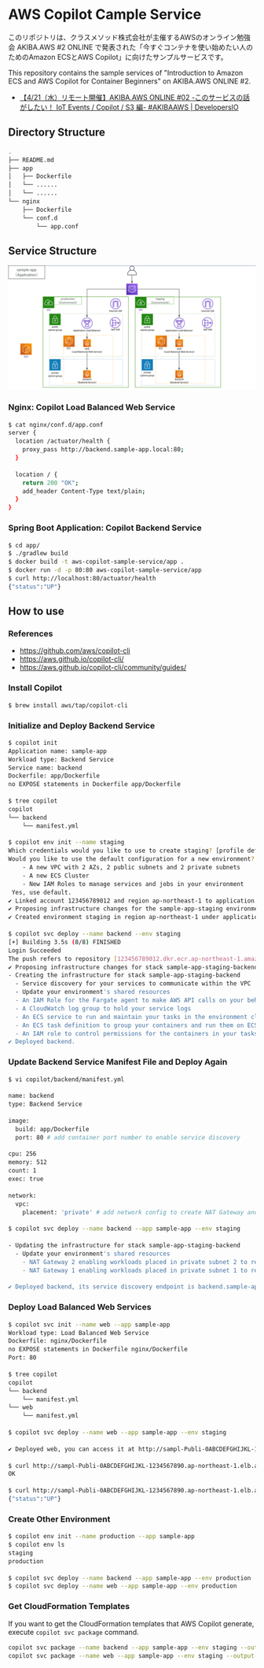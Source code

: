 # AWS Copilot Cample Service
このリポジトリは、クラスメソッド株式会社が主催するAWSのオンライン勉強会 AKIBA.AWS #2 ONLINE で発表された「今すぐコンテナを使い始めたい人のためのAmazon ECSとAWS Copilot」に向けたサンプルサービスです。

This repository contains the sample services of "Introduction to Amazon ECS and AWS Copilot for Container Beginners" on AKIBA.AWS ONLINE #2.

- [【4/21（水）リモート開催】AKIBA\.AWS ONLINE \#02 \-このサービスの話がしたい！ IoT Events / Copilot / S3 編\- \#AKIBAAWS \| DevelopersIO](https://dev.classmethod.jp/news/akiba-aws-210421/)

## Directory Structure
```bash
.
├── README.md
├── app
│   ├── Dockerfile
│   └── ......
│   └── ......
└── nginx
    ├── Dockerfile
    └── conf.d
        └── app.conf
```

## Service Structure
![Service Structure Image](img/service_structure.png)

### Nginx: Copilot Load Balanced Web Service
```bash
$ cat nginx/conf.d/app.conf
server {
  location /actuator/health {
    proxy_pass http://backend.sample-app.local:80;
  }
  
  location / {
    return 200 "OK";
    add_header Content-Type text/plain;
  }
}
```

### Spring Boot Application: Copilot Backend Service
```bash
$ cd app/
$ ./gradlew build
$ docker build -t aws-copilot-sample-service/app .
$ docker run -d -p 80:80 aws-copilot-sample-service/app
$ curl http://localhost:80/actuator/health
{"status":"UP"}
```

## How to use
### References
- https://github.com/aws/copilot-cli
- https://aws.github.io/copilot-cli/
- https://aws.github.io/copilot-cli/community/guides/

### Install Copilot
```bash
$ brew install aws/tap/copilot-cli
```

### Initialize and Deploy Backend Service
```bash
$ copilot init
Application name: sample-app
Workload type: Backend Service
Service name: backend
Dockerfile: app/Dockerfile
no EXPOSE statements in Dockerfile app/Dockerfile

$ tree copilot
copilot
└── backend
    └── manifest.yml

$ copilot env init --name staging
Which credentials would you like to use to create staging? [profile default]
Would you like to use the default configuration for a new environment?
    - A new VPC with 2 AZs, 2 public subnets and 2 private subnets
    - A new ECS Cluster
    - New IAM Roles to manage services and jobs in your environment
 Yes, use default.
✔ Linked account 123456789012 and region ap-northeast-1 to application sample-app.
✔ Proposing infrastructure changes for the sample-app-staging environment.
✔ Created environment staging in region ap-northeast-1 under application sample-app.

$ copilot svc deploy --name backend --env staging
[+] Building 3.5s (8/8) FINISHED
Login Succeeded
The push refers to repository [123456789012.dkr.ecr.ap-northeast-1.amazonaws.com/sample-app/backend]
✔ Proposing infrastructure changes for stack sample-app-staging-backend
- Creating the infrastructure for stack sample-app-staging-backend
  - Service discovery for your services to communicate within the VPC
  - Update your environment's shared resources
  - An IAM Role for the Fargate agent to make AWS API calls on your behalf
  - A CloudWatch log group to hold your service logs
  - An ECS service to run and maintain your tasks in the environment cluster
  - An ECS task definition to group your containers and run them on ECS
  - An IAM role to control permissions for the containers in your tasks
✔ Deployed backend.
```

### Update Backend Service Manifest File and Deploy Again
```bash
$ vi copilot/backend/manifest.yml

name: backend
type: Backend Service

image:
  build: app/Dockerfile
  port: 80 # add container port number to enable service discovery

cpu: 256
memory: 512
count: 1 
exec: true
 
network:
  vpc:
    placement: 'private' # add network config to create NAT Gateway and deploy Backend Service in private subnet groups  

$ copilot svc deploy --name backend --app sample-app --env staging

- Updating the infrastructure for stack sample-app-staging-backend
  - Update your environment's shared resources
    - NAT Gateway 2 enabling workloads placed in private subnet 2 to reach the internet
    - NAT Gateway 1 enabling workloads placed in private subnet 1 to reach the internet

✔ Deployed backend, its service discovery endpoint is backend.sample-app.local:80.
```

### Deploy Load Balanced Web Services
```bash
$ copilot svc init --name web --app sample-app
Workload type: Load Balanced Web Service
Dockerfile: nginx/Dockerfile
no EXPOSE statements in Dockerfile nginx/Dockerfile
Port: 80

$ tree copilot
copilot
└── backend
    └── manifest.yml
└── web
    └── manifest.yml

$ copilot svc deploy --name web --app sample-app --env staging

✔ Deployed web, you can access it at http://sampl-Publi-0ABCDEFGHIJKL-1234567890.ap-northeast-1.elb.amazonaws.com.

$ curl http://sampl-Publi-0ABCDEFGHIJKL-1234567890.ap-northeast-1.elb.amazonaws.com
OK

$ curl http://sampl-Publi-0ABCDEFGHIJKL-1234567890.ap-northeast-1.elb.amazonaws.com/actuator/health
{"status":"UP"}
```

### Create Other Environment
```bash
$ copilot env init --name production --app sample-app
$ copilot env ls
staging
production

$ copilot svc deploy --name backend --app sample-app --env production
$ copilot svc deploy --name web --app sample-app --env production
```

### Get CloudFormation Templates
If you want to get the CloudFormation templates that AWS Copilot generate, execute `copilot svc package` command.
```bash
copilot svc package --name backend --app sample-app --env staging --output-dir ./infrastructure
copilot svc package --name web --app sample-app --env staging --output-dir ./infrastructure
```